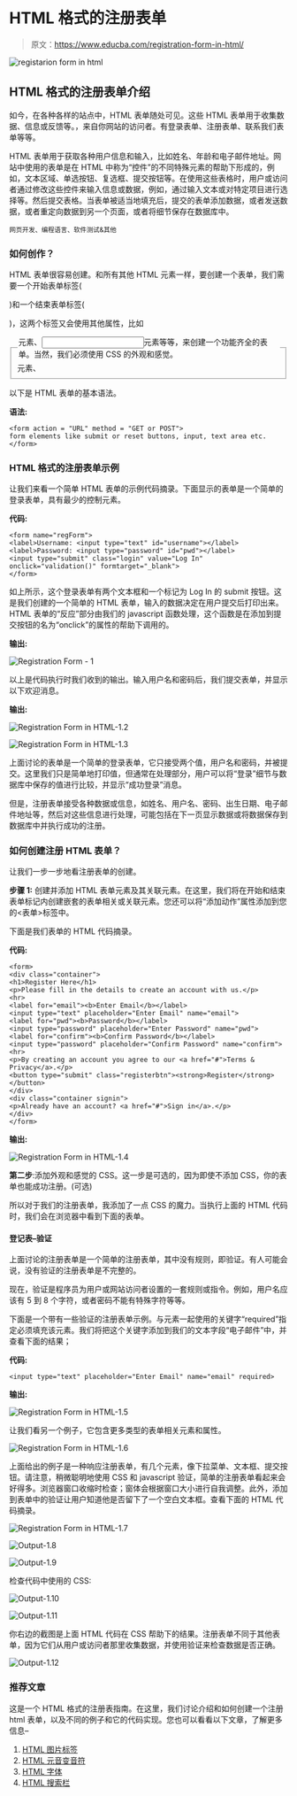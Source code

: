 # HTML 格式的注册表单

> 原文：<https://www.educba.com/registration-form-in-html/>

![registarion form in html](img/10dd1f27f0c2d81d5bfb5a507735748a.png "registarion form in html")



## HTML 格式的注册表单介绍

如今，在各种各样的站点中，HTML 表单随处可见。这些 HTML 表单用于收集数据、信息或反馈等。，来自你网站的访问者。有登录表单、注册表单、联系我们表单等等。

HTML 表单用于获取各种用户信息和输入，比如姓名、年龄和电子邮件地址。网站中使用的表单是在 HTML 中称为“控件”的不同特殊元素的帮助下形成的，例如，文本区域、单选按钮、复选框、提交按钮等。在使用这些表格时，用户或访问者通过修改这些控件来输入信息或数据，例如，通过输入文本或对特定项目进行选择等。然后提交表格。当表单被适当地填充后，提交的表单添加数据，或者发送数据，或者重定向数据到另一个页面，或者将细节保存在数据库中。

<small>网页开发、编程语言、软件测试&其他</small>

### 如何创作？

HTML 表单很容易创建。和所有其他 HTML 元素一样，要创建一个表单，我们需要一个开始表单标签(

<form>)和一个结束表单标签(</form>

)，这两个标签又会使用其他属性，比如

<fieldset>元素、<legend>元素、<input>元素等等，来创建一个功能齐全的表单。当然，我们必须使用 CSS 的外观和感觉。</legend></fieldset>

以下是 HTML 表单的基本语法。

**语法:**

```
<form action = "URL" method = "GET or POST">
form elements like submit or reset buttons, input, text area etc.
</form>
```

### HTML 格式的注册表单示例

让我们来看一个简单 HTML 表单的示例代码摘录。下面显示的表单是一个简单的登录表单，具有最少的控制元素。

**代码:**

```
<form name="regForm">
<label>Username: <input type="text" id="username"></label>
<label>Password: <input type="password" id="pwd"></label>
<input type="submit" class="login" value="Log In" onclick="validation()" formtarget="_blank">
</form>
```

如上所示，这个登录表单有两个文本框和一个标记为 Log In 的 submit 按钮。这是我们创建的一个简单的 HTML 表单，输入的数据决定在用户提交后打印出来。HTML 表单的“反应”部分由我们的 javascript 函数处理，这个函数是在添加到提交按钮的名为“onclick”的属性的帮助下调用的。

**输出:**

![Registration Form - 1](img/7c84c82b8d2a9af50be6504a7f19a2d7.png "Registration Form - 1")



以上是代码执行时我们收到的输出。输入用户名和密码后，我们提交表单，并显示以下欢迎消息。

**输出:**

![Registration Form in HTML-1.2](img/949e7e31f1be002f81064238d991adb1.png "Registration Form in HTML-1.2")



![Registration Form in HTML-1.3](img/daff7ab1525443b8b4a9964e45796778.png "Registration Form in HTML-1.3")



上面讨论的表单是一个简单的登录表单，它只接受两个值，用户名和密码，并被提交。这里我们只是简单地打印值，但通常在处理部分，用户可以将“登录”细节与数据库中保存的值进行比较，并显示“成功登录”消息。

但是，注册表单接受各种数据或信息，如姓名、用户名、密码、出生日期、电子邮件地址等，然后对这些信息进行处理，可能包括在下一页显示数据或将数据保存到数据库中并执行成功的注册。

### 如何创建注册 HTML 表单？

让我们一步一步地看注册表单的创建。

**步骤 1:** 创建并添加 HTML 表单元素及其关联元素。在这里，我们将在开始和结束表单标记内创建嵌套的表单相关或关联元素。您还可以将“添加动作”属性添加到您的<表单>标签中。

下面是我们表单的 HTML 代码摘录。

**代码:**

```
<form>
<div class="container">
<h1>Register Here</h1>
<p>Please fill in the details to create an account with us.</p>
<hr>
<label for="email"><b>Enter Email</b></label>
<input type="text" placeholder="Enter Email" name="email">
<label for="pwd"><b>Password</b></label>
<input type="password" placeholder="Enter Password" name="pwd">
<label for="confirm"><b>Confirm Password</b></label>
<input type="password" placeholder="Confirm Password" name="confirm">
<hr>
<p>By creating an account you agree to our <a href="#">Terms & Privacy</a>.</p>
<button type="submit" class="registerbtn"><strong>Register</strong></button>
</div>
<div class="container signin">
<p>Already have an account? <a href="#">Sign in</a>.</p>
</div>
</form>
```

**输出:**

![Registration Form in HTML-1.4](img/a75c6a62da492e9c31703eb57fa799b1.png "Registration Form in HTML-1.4")



**第二步**:添加外观和感觉的 CSS。这一步是可选的，因为即使不添加 CSS，你的表单也能成功注册。(可选)

所以对于我们的注册表单，我添加了一点 CSS 的魔力。当执行上面的 HTML 代码时，我们会在浏览器中看到下面的表单。

#### 登记表–验证

上面讨论的注册表单是一个简单的注册表单，其中没有规则，即验证。有人可能会说，没有验证的注册表单是不完整的。

现在，验证是程序员为用户或网站访问者设置的一套规则或指令。例如，用户名应该有 5 到 8 个字符，或者密码不能有特殊字符等等。

下面是一个带有一些验证的注册表单示例。与元素一起使用的关键字“required”指定必须填充该元素。我们将把这个关键字添加到我们的文本字段“电子邮件”中，并查看下面的结果；

**代码:**

```
<input type="text" placeholder="Enter Email" name="email" required>
```

**输出:**

![Registration Form in HTML-1.5](img/7d49f2dc0dbe02a2ed4cb08cf3397bca.png "Registration Form in HTML-1.5")



让我们看另一个例子，它包含更多类型的表单相关元素和属性。

![Registration Form in HTML-1.6](img/a7c026d87ae0dfedd0a18869975e934d.png "Registration Form in HTML-1.6")



上面给出的例子是一种响应注册表单，有几个元素，像下拉菜单、文本框、提交按钮。请注意，稍微聪明地使用 CSS 和 javascript 验证，简单的注册表单看起来会好得多。浏览器窗口收缩时检查；窗体会根据窗口大小进行自我调整。此外，添加到表单中的验证让用户知道他是否留下了一个空白文本框。查看下面的 HTML 代码摘录。

![Registration Form in HTML-1.7](img/e9f95ab7b592f743f5bcb04e4f3dd8e8.png "Registration Form in HTML-1.7")



![Output-1.8](img/714c61d178455edbe8ca3737980950d7.png "Output-1.8")



![Output-1.9](img/104f6bf1fe4a016776a8ea1ad88711b4.png "Output-1.9")



检查代码中使用的 CSS:

![Output-1.10](img/2510428cd65889f8b498e47c3819b5d0.png "Output-1.10")



![Output-1.11](img/6c226926dadbe934a90addb865c09c9c.png "Output-1.11")



你右边的截图是上面 HTML 代码在 CSS 帮助下的结果。注册表单不同于其他表单，因为它们从用户或访问者那里收集数据，并使用验证来检查数据是否正确。

![Output-1.12](img/e01a9681b96061f2ad43f68fcc0bc87c.png "Output-1.12")



### 推荐文章

这是一个 HTML 格式的注册表指南。在这里，我们讨论介绍和如何创建一个注册 html 表单，以及不同的例子和它的代码实现。您也可以看看以下文章，了解更多信息–

1.  [HTML 图片标签](https://www.educba.com/html-picture-tag/)
2.  [HTML 元音变音符](https://www.educba.com/html-umlaute/)
3.  [HTML 字体](https://www.educba.com/html-schriftart/)
4.  [HTML 搜索栏](https://www.educba.com/html-search-bar/)





